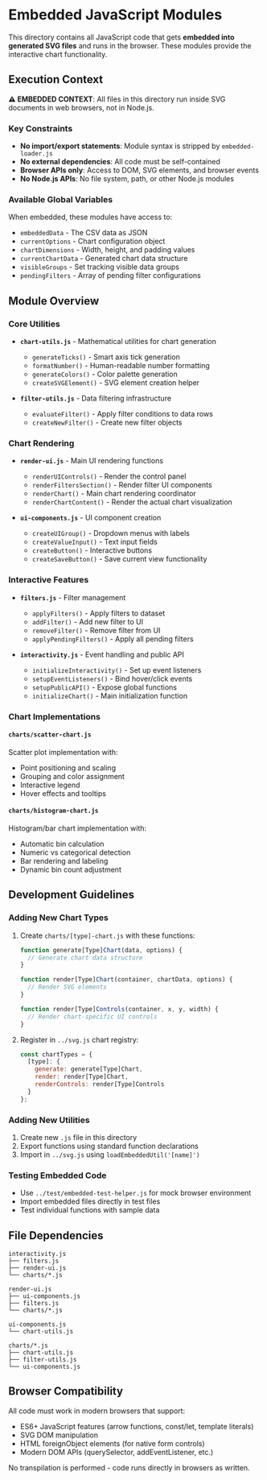 # Embedded JavaScript Modules

This directory contains all JavaScript code that gets **embedded into generated SVG files** and runs in the browser. These modules provide the interactive chart functionality.

## Execution Context

**⚠️ EMBEDDED CONTEXT**: All files in this directory run inside SVG documents in web browsers, not in Node.js.

### Key Constraints
- **No import/export statements**: Module syntax is stripped by `embedded-loader.js`
- **No external dependencies**: All code must be self-contained
- **Browser APIs only**: Access to DOM, SVG elements, and browser events
- **No Node.js APIs**: No file system, path, or other Node.js modules

### Available Global Variables
When embedded, these modules have access to:
- `embeddedData` - The CSV data as JSON
- `currentOptions` - Chart configuration object
- `chartDimensions` - Width, height, and padding values
- `currentChartData` - Generated chart data structure
- `visibleGroups` - Set tracking visible data groups
- `pendingFilters` - Array of pending filter configurations

## Module Overview

### Core Utilities
- **`chart-utils.js`** - Mathematical utilities for chart generation
  - `generateTicks()` - Smart axis tick generation
  - `formatNumber()` - Human-readable number formatting  
  - `generateColors()` - Color palette generation
  - `createSVGElement()` - SVG element creation helper

- **`filter-utils.js`** - Data filtering infrastructure
  - `evaluateFilter()` - Apply filter conditions to data rows
  - `createNewFilter()` - Create new filter objects

### Chart Rendering
- **`render-ui.js`** - Main UI rendering functions
  - `renderUIControls()` - Render the control panel
  - `renderFiltersSection()` - Render filter UI components
  - `renderChart()` - Main chart rendering coordinator
  - `renderChartContent()` - Render the actual chart visualization

- **`ui-components.js`** - UI component creation
  - `createUIGroup()` - Dropdown menus with labels
  - `createValueInput()` - Text input fields
  - `createButton()` - Interactive buttons
  - `createSaveButton()` - Save current view functionality

### Interactive Features
- **`filters.js`** - Filter management
  - `applyFilters()` - Apply filters to dataset
  - `addFilter()` - Add new filter to UI
  - `removeFilter()` - Remove filter from UI
  - `applyPendingFilters()` - Apply all pending filters

- **`interactivity.js`** - Event handling and public API
  - `initializeInteractivity()` - Set up event listeners
  - `setupEventListeners()` - Bind hover/click events
  - `setupPublicAPI()` - Expose global functions
  - `initializeChart()` - Main initialization function

### Chart Implementations

#### `charts/scatter-chart.js`
Scatter plot implementation with:
- Point positioning and scaling
- Grouping and color assignment
- Interactive legend
- Hover effects and tooltips

#### `charts/histogram-chart.js`
Histogram/bar chart implementation with:
- Automatic bin calculation
- Numeric vs categorical detection
- Bar rendering and labeling
- Dynamic bin count adjustment

## Development Guidelines

### Adding New Chart Types
1. Create `charts/[type]-chart.js` with these functions:
   ```javascript
   function generate[Type]Chart(data, options) {
     // Generate chart data structure
   }
   
   function render[Type]Chart(container, chartData, options) {
     // Render SVG elements
   }
   
   function render[Type]Controls(container, x, y, width) {
     // Render chart-specific UI controls
   }
   ```

2. Register in `../svg.js` chart registry:
   ```javascript
   const chartTypes = {
     [type]: {
       generate: generate[Type]Chart,
       render: render[Type]Chart,
       renderControls: render[Type]Controls
     }
   };
   ```

### Adding New Utilities
1. Create new `.js` file in this directory
2. Export functions using standard function declarations
3. Import in `../svg.js` using `loadEmbeddedUtil('[name]')`

### Testing Embedded Code
- Use `../test/embedded-test-helper.js` for mock browser environment
- Import embedded files directly in test files
- Test individual functions with sample data

## File Dependencies

```
interactivity.js
├── filters.js
├── render-ui.js
└── charts/*.js

render-ui.js
├── ui-components.js
├── filters.js
└── charts/*.js

ui-components.js
└── chart-utils.js

charts/*.js
├── chart-utils.js
├── filter-utils.js
└── ui-components.js
```

## Browser Compatibility

All code must work in modern browsers that support:
- ES6+ JavaScript features (arrow functions, const/let, template literals)
- SVG DOM manipulation
- HTML foreignObject elements (for native form controls)
- Modern DOM APIs (querySelector, addEventListener, etc.)

No transpilation is performed - code runs directly in browsers as written.